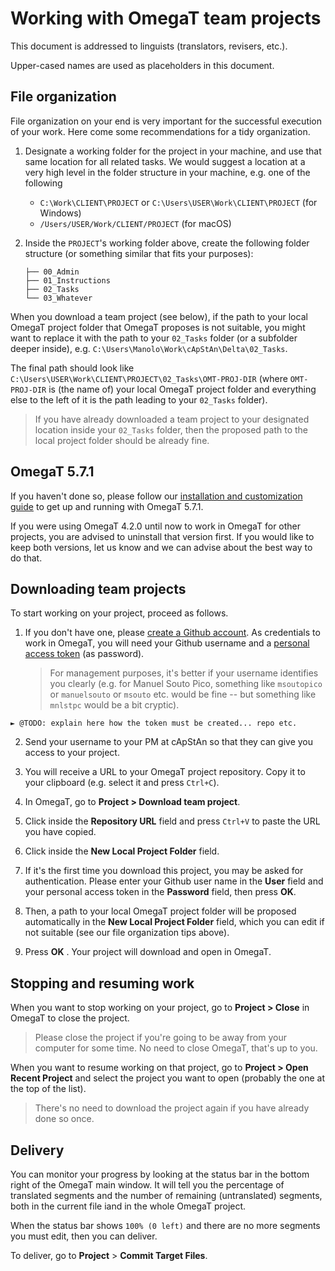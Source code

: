 # Working with OmegaT team projects

This document is addressed to linguists (translators, revisers, etc.).

Upper-cased names are used as placeholders in this document.

## File organization

File organization on your end is very important for the successful execution of your work. Here come some recommendations for a tidy organization.

1. Designate a working folder for the project in your machine, and use that same location for all related tasks. We would suggest a location at a very high level in the folder structure in your machine, e.g. one of the following

   - `C:\Work\CLIENT\PROJECT` or `C:\Users\USER\Work\CLIENT\PROJECT` (for Windows)
   -  `/Users/USER/Work/CLIENT/PROJECT` (for macOS)

2. Inside the `PROJECT`'s working folder above, create the following folder structure (or something similar that fits your purposes):

   ``` 
   ├── 00_Admin
   ├── 01_Instructions
   ├── 02_Tasks
   └── 03_Whatever
   ```

When you download a team project (see below), if the path to your local OmegaT project folder that OmegaT proposes is not suitable, you might want to replace it with the path to your `02_Tasks` folder (or a subfolder deeper inside), e.g. `C:\Users\Manolo\Work\cApStAn\Delta\02_Tasks`. 

The final path should look like `C:\Users\USER\Work\CLIENT\PROJECT\02_Tasks\OMT-PROJ-DIR` (where `OMT-PROJ-DIR` is (the name of) your local OmegaT project folder and everything else to the left of it is the path leading to your `02_Tasks` folder).

   > If you have already downloaded a team project to your designated location inside your `02_Tasks` folder, then the proposed path to the local project folder should be already fine.

## OmegaT 5.7.1

If you haven't done so, please follow our [installation and customization guide](https://slides.com/capstan/omegat5-installation-and-customization-guide) to get up and running with OmegaT 5.7.1.

If you were using OmegaT 4.2.0 until now to work in OmegaT for other projects, you are advised to uninstall that version first. If you would like to keep both versions, let us know and we can advise about the best way to do that.

## Downloading team projects

To start working on your project, proceed as follows.

1. If you don't have one, please [create a Github account](https://docs.github.com/en/get-started/signing-up-for-github/signing-up-for-a-new-github-account). As credentials to work in OmegaT, you will need your Github username and a [personal access token](https://docs.github.com/en/authentication/keeping-your-account-and-data-secure/creating-a-personal-access-token#creating-a-token) (as password). 

	> For management purposes, it's better if your username identifies you clearly (e.g. for Manuel Souto Pico, something like `msoutopico` or `manuelsouto` or `msouto` etc. would be fine -- but something like `mnlstpc` would be a bit cryptic).

```
► @TODO: explain here how the token must be created... repo etc.
```

2. Send your username to your PM at cApStAn so that they can give you access to your project.

3. You will receive a URL to your OmegaT project repository. Copy it to your clipboard (e.g. select it and press `Ctrl+C`).

4. In OmegaT, go to **Project > Download team project**.

5. Click inside the **Repository URL** field and press `Ctrl+V` to paste the URL you have copied.

6. Click inside the **New Local Project Folder** field. 

7. If it's the first time you download this project, you may be asked for authentication. Please enter your Github user name in the **User** field and your personal access token in the **Password** field, then press **OK**.

8. Then, a path to your local OmegaT project folder will be proposed automatically in the **New Local Project Folder** field, which you can edit if not suitable (see our file organization tips above). 

9. Press **OK** . Your project will download and open in OmegaT.

## Stopping and resuming work

When you want to stop working on your project, go to **Project > Close** in OmegaT to close the project. 

> Please close the project if you're going to be away from your computer for some time. No need to close OmegaT, that's up to you.

When you want to resume working on that project, go to **Project > Open Recent Project** and select the project you want to open (probably the one at the top of the list).

> There's no need to download the project again if you have already done so once.

## Delivery

You can monitor your progress by looking at the status bar in the bottom right of the OmegaT main window. It will tell you the percentage of translated segments and the number of remaining (untranslated) segments, both in the current file iand in the whole OmegaT project.

When the status bar shows `100% (0 left)` and there are no more segments you must edit, then you can deliver. 

To deliver, go to **Project** > **Commit Target Files**.
